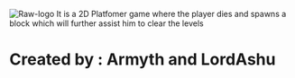 ![Raw-logo](https://github.com/akshatp17/block-carnate/assets/139651372/681b6cc3-b837-4e4f-8714-97204bfd348c)
It is a 2D Platfomer game where the player dies and spawns a block which will further assist him to clear the levels
# Created by : Armyth and LordAshu
